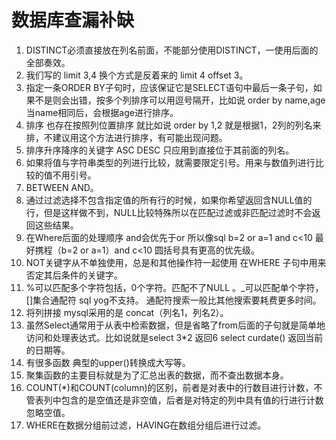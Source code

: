 # 数据库查漏补缺

1. DISTINCT必须直接放在列名前面，不能部分使用DISTINCT，一使用后面的全部奏效。
2. 我们写的 limit 3,4  换个方式是反着来的 limit 4 offset 3。
3. 指定一条ORDER BY子句时，应该保证它是SELECT语句中最后一条子句，如果不是则会出错，按多个列排序可以用逗号隔开，比如说 order by name,age 当name相同后，会根据age进行排序。
4. 排序  也存在按照列位置排序  就比如说 order by 1,2 就是根据1，2列的列名来排，不建议用这个方法进行排序，有可能出现问题。
5. 排序升序降序的关键字 ASC DESC 只应用到直接位于其前面的列名。
6. 如果将值与字符串类型的列进行比较，就需要限定引号。用来与数值列进行比较的值不用引号。
7. BETWEEN AND。
8. 通过过滤选择不包含指定值的所有行的时候，如果你希望返回含NULL值的行，但是这样做不到，NULL比较特殊所以在匹配过滤或非匹配过滤时不会返回这些结果。
9. 在Where后面的处理顺序 and会优先于or  所以像sql   b=2 or a=1 and c<10 最好携程（b=2 or a=1）and c<10  圆括号具有更高的优先级。
10. NOT关键字从不单独使用，总是和其他操作符一起使用  在WHERE 子句中用来否定其后条件的关键字。
11. %可以匹配多个字符包括，0个字符。匹配不了NULL 。_可以匹配单个字符，[]集合通配符 sql yog不支持。 通配符搜索一般比其他搜索要耗费更多时间。
12. 将列拼接  mysql采用的是 concat（列名1，列名2）。
13. 虽然Select通常用于从表中检索数据，但是省略了from后面的子句就是简单地访问和处理表达式。比如说就是select 3*2 返回6   select curdate() 返回当前的日期等。
14. 有很多函数  典型的upper()转换成大写等。
15. 聚集函数的主要目标就是为了汇总出表的数据，而不查出数据本身。
16. COUNT(*)和COUNT(column)的区别，前者是对表中的行数目进行计数，不管表列中包含的是空值还是非空值，后者是对特定的列中具有值的行进行计数忽略空值。
17. WHERE在数据分组前过滤，HAVING在数组分组后进行过滤。